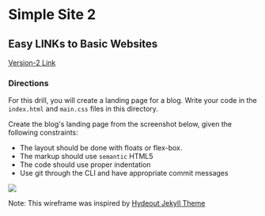 # Simple Site 2

## Easy LINKs to Basic Websites

[Version-2 Link](https://ts-1b-drill.firebaseapp.com/)

### Directions

For this drill, you will create a landing page for a blog.  Write your code in the  `index.html` and `main.css` files in this directory.

Create the blog's landing page from the screenshot below, given the following constraints:

* The layout should be done with floats or flex-box.
* The markup should use `semantic` HTML5
* The code should use proper indentation
* Use git through the CLI and have appropriate commit messages

![](img/blog-wireframe.png)

Note: This wireframe was inspired by [Hydeout Jekyll Theme](https://fongandrew.github.io/hydeout/)
